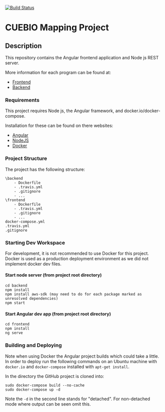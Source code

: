 [![Build Status](https://travis-ci.com/Alder9/CUEBIO-Frontend.svg?branch=master)](https://travis-ci.com/Alder9/CUEBIO-Frontend)

# CUEBIO Mapping Project

## Description

This repository contains the Angular frontend application and Node js REST server.

More information for each program can be found at:

* [Frontend](https://github.com/Alder9/CUEBIO-Frontend/tree/master/frontend)
* [Backend](https://github.com/Alder9/CUEBIO-Frontend/tree/master/backend)

### Requirements

This project requires Node js, the Angular framework, and docker.io/docker-compose. 

Installation for these can be found on there websites:

* [Angular](https://angular.io/)
* [NodeJS](https://nodejs.org/en/)
* [Docker](https://www.docker.com/)

### Project Structure

The project has the following structure:
```
\backend 
    - Dockerfile
    - .travis.yml
    - .gitignore
    - ...
\frontend
    - Dockerfile
    - .travis.yml
    - .gitignore
    - ...
docker-compose.yml
.travis.yml
.gitignore
```

### Starting Dev Workspace

For development, it is not recommended to use Docker for this project. Docker is used as a production deployment environment as we did not implement docker dev files.

#### Start node server (from project root directory)
```
cd backend
npm install
npm install aws-sdk (may need to do for each package marked as unresolved dependencies)
npm start
```

#### Start Angular dev app (from project root directory)
```
cd frontend
npm install
ng serve
```

### Building and Deploying

Note when using Docker the Angular project builds which could take a little.
In order to deploy run the following commands on an Ubuntu machine with `docker.io` and `docker-compose` installed with `apt-get install`.

In the directory the GitHub project is cloned into:
```
sudo docker-compose build --no-cache
sudo docker-compose up -d 
```

Note the `-d` in the second line stands for "detached". For non-detached mode where output can be seen omit this.

